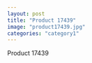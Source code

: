 ```yaml
---
layout: post
title: "Product 17439"
image: "product17439.jpg"
categories: "category1"
---
```

Product 17439
